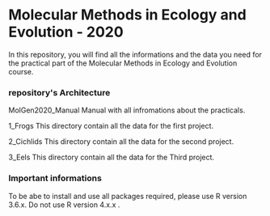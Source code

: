 # Molecular Methods in Ecology and Evolution - 2020

In this repository, you will find all the informations and the data you need for the practical part of the Molecular Methods in Ecology and Evolution course.


### repository's Architecture 

MolGen2020_Manual     Manual with all infromations about the practicals. 

1_Frogs               This directory contain all the data for the first project.

2_Cichlids            This directory contain all the data for the second project.

3_Eels                This directory contain all the data for the Third project.


### Important informations

To be abe to install and use all packages required, please use R version 3.6.x. Do not use R version 4.x.x .
